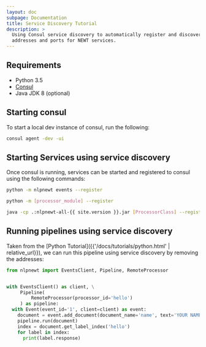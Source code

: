 ```yaml
---
layout: doc
subpage: Documentation
title: Service Discovery Tutorial
description: >
  Using Consul service discovery to automatically register and discover
  addresses and ports for NEWT services.
---
```


## Requirements

- Python 3.5
- [Consul](https://consul.io)
- Java JDK 8 (optional)

## Starting consul

To start a local dev instance of consul, run the following:

```bash
consul agent -dev -ui
```

## Starting Services using service discovery

Once consul is running, services can be started and registered to consul using
the following commands:

```bash
python -m nlpnewt events --register

python -m [processor_module] --register

java -cp .:nlpnewt-all-{{ site.version }}.jar [ProcessorClass] --register
```

## Running pipelines using service discovery

Taken from the
[Python Tutorial]({{'/docs/tutorials/python.html' | relative_url}}), we can
run this pipeline using service discovery by removing the addresses:

```python
from nlpnewt import EventsClient, Pipeline, RemoteProcessor


with EventsClient() as client, \
     Pipeline(
         RemoteProcessor(processor_id='hello')
     ) as pipeline:
  with Event(event_id='1', client=client) as event:
    document = event.add_document(document_name='name', text='YOUR NAME')
    pipeline.run(document)
    index = document.get_label_index('hello')
    for label in index:
      print(label.response)
```
